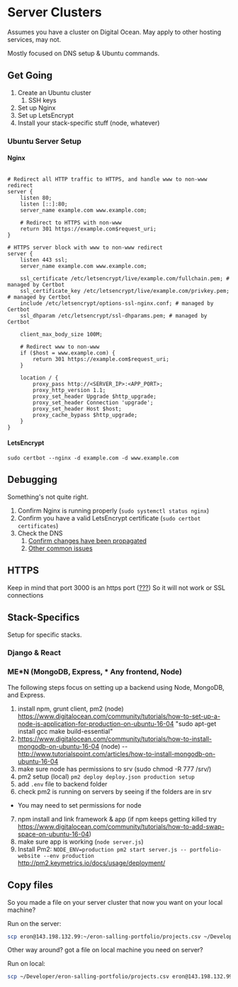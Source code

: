 # Server Clusters

Assumes you have a cluster on Digital Ocean. May apply to other hosting services, may not. 

Mostly focused on DNS setup & Ubuntu commands.

## Get Going

1. Create an Ubuntu cluster
   1. SSH keys
2. Set up Nginx
3. Set up LetsEncrypt
4. Install your stack-specific stuff (node, whatever)

### Ubuntu Server Setup

#### Nginx

```

# Redirect all HTTP traffic to HTTPS, and handle www to non-www redirect
server {
    listen 80;
    listen [::]:80;
    server_name example.com www.example.com;

    # Redirect to HTTPS with non-www
    return 301 https://example.com$request_uri;
}

# HTTPS server block with www to non-www redirect
server {
    listen 443 ssl;
    server_name example.com www.example.com;

    ssl_certificate /etc/letsencrypt/live/example.com/fullchain.pem; # managed by Certbot
    ssl_certificate_key /etc/letsencrypt/live/example.com/privkey.pem; # managed by Certbot
    include /etc/letsencrypt/options-ssl-nginx.conf; # managed by Certbot
    ssl_dhparam /etc/letsencrypt/ssl-dhparams.pem; # managed by Certbot

    client_max_body_size 100M;

    # Redirect www to non-www
    if ($host = www.example.com) {
        return 301 https://example.com$request_uri;
    }

    location / {
        proxy_pass http://<SERVER_IP>:<APP_PORT>;
        proxy_http_version 1.1;
        proxy_set_header Upgrade $http_upgrade;
        proxy_set_header Connection 'upgrade';
        proxy_set_header Host $host;
        proxy_cache_bypass $http_upgrade;
    }
}

```

#### LetsEncrypt

```
sudo certbot --nginx -d example.com -d www.example.com
```

## Debugging

Something's not quite right.

1. Confirm Nginx is running properly (`sudo systemctl status nginx`)
2. Confirm you have a valid LetsEncrypt certificate (`sudo certbot certificates`)
3. Check the DNS
   1. [Confirm changes have been propagated](https://www.whatsmydns.net/)
   2. [Other common issues](https://www.digitalocean.com/community/tutorials/how-to-fix-common-letsencrypt-errors)

## HTTPS

Keep in mind that port 3000 is an https port ([???](https://community.letsencrypt.org/t/site-cant-provide-a-secure-connection/191917/2))
So it will not work or SSL connections

## Stack-Specifics

Setup for specific stacks. 

### Django & React



### ME*N (MongoDB, Express, * Any frontend, Node)

The following steps focus on setting up a backend using Node, MongoDB, and Express.

1. install npm, grunt client, pm2 (node) https://www.digitalocean.com/community/tutorials/how-to-set-up-a-node-js-application-for-production-on-ubuntu-16-04
"sudo apt-get install gcc make build-essential"
2. https://www.digitalocean.com/community/tutorials/how-to-install-mongodb-on-ubuntu-16-04 (node) -- http://www.tutorialspoint.com/articles/how-to-install-mongodb-on-ubuntu-16-04
3. make sure node has permissions to srv (sudo chmod -R 777 /srv/)
4. pm2 setup (local) `pm2 deploy deploy.json production setup`
5. add `.env` file to backend folder
6. check pm2 is running on servers by seeing if the folders are in srv 
  - You may need to set permissions for node
7. npm install and link framework & app (if npm keeps getting killed try https://www.digitalocean.com/community/tutorials/how-to-add-swap-space-on-ubuntu-16-04)
8. make sure app is working (`node server.js`)
9.  Install Pm2: `NODE_ENV=production pm2 start server.js -- portfolio-website --env production` http://pm2.keymetrics.io/docs/usage/deployment/

## Copy files 

So you made a file on your server cluster that now you want on your local machine? 

Run on the server: 
```sh
scp eron@143.198.132.99:~/eron-salling-portfolio/projects.csv ~/Developer/eron-salling-portfolio/projects.csv
```

Other way around? got a file on local machine you need on server? 

Run on local:
```sh
scp ~/Developer/eron-salling-portfolio/projects.csv eron@143.198.132.99:~/eron-salling-portfolio/projects.csv
```